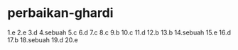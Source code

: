 # perbaikan-ghardi
1.e <rb>
2.e <rb>
3.d <rb>
4.sebuah <rb>
5.c <rb>
6.d <rb>
7.c <rb>
8.c <rb>
9.b <rb>
10.c <rb>
11.d <rb>
12.b <rb>
13.b <rb>
14.sebuah <rb>
15.e <rb>
16.d <rb>
17.b <rb>
18.sebuah <rb>
19.d <rb>
20.e <rb>
